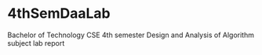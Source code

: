 # 4thSemDaaLab
Bachelor of Technology CSE 4th semester Design and Analysis of Algorithm subject lab report
